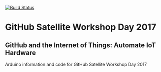 [![Build Status](https://travis-ci.org/satelliteworkshops/arduino-workshop.svg?branch=master)](https://travis-ci.org/satelliteworkshops/arduino-workshop)

# GitHub Satellite Workshop Day 2017
## GitHub and the Internet of Things: Automate IoT Hardware
Arduino information and code for GitHub Satellite Workshop Day 2017
